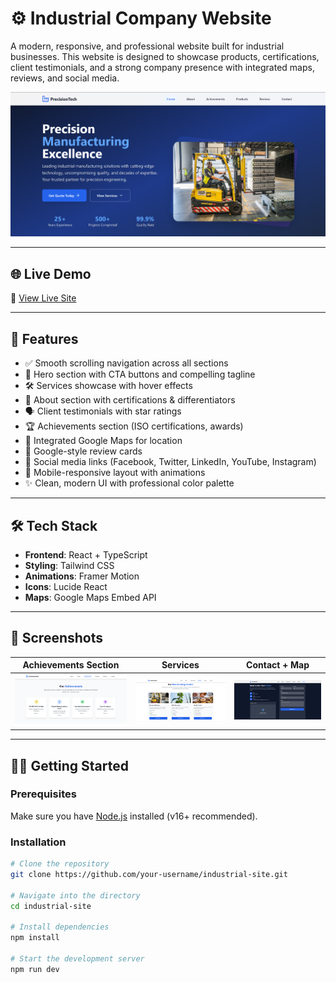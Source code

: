 # ⚙️ Industrial Company Website

A modern, responsive, and professional website built for industrial businesses. This website is designed to showcase products, certifications, client testimonials, and a strong company presence with integrated maps, reviews, and social media.

![Website Screenshot](src/SS/Home.png)

---

## 🌐 Live Demo

🔗 [View Live Site](precisiontech.vercel.app)

---

## 🚀 Features

- ✅ Smooth scrolling navigation across all sections  
- 🧲 Hero section with CTA buttons and compelling tagline  
- 🛠️ Services showcase with hover effects  
- 📜 About section with certifications & differentiators  
- 🗣️ Client testimonials with star ratings  
- 🏆 Achievements section (ISO certifications, awards)  
- 📍 Integrated Google Maps for location  
- 💬 Google-style review cards  
- 🔗 Social media links (Facebook, Twitter, LinkedIn, YouTube, Instagram)  
- 📱 Mobile-responsive layout with animations  
- ✨ Clean, modern UI with professional color palette  

---

## 🛠️ Tech Stack

- **Frontend**: React + TypeScript  
- **Styling**: Tailwind CSS  
- **Animations**: Framer Motion  
- **Icons**: Lucide React  
- **Maps**: Google Maps Embed API  

---

## 📸 Screenshots

| Achievements Section | Services | Contact + Map |
|----------------------|----------|---------------|
| ![Achievements](src/SS/Achievment.png) | ![Services](src/SS/Service.png) | ![Map](src/SS/contact.png) |

---

## 🧑‍💻 Getting Started

### Prerequisites
Make sure you have [Node.js](https://nodejs.org/) installed (v16+ recommended).

### Installation

```bash
# Clone the repository
git clone https://github.com/your-username/industrial-site.git

# Navigate into the directory
cd industrial-site

# Install dependencies
npm install

# Start the development server
npm run dev
